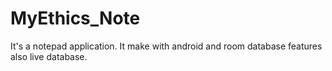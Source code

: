 # MyEthics_Note
It's a notepad application. It make with android and room database features also live database.
